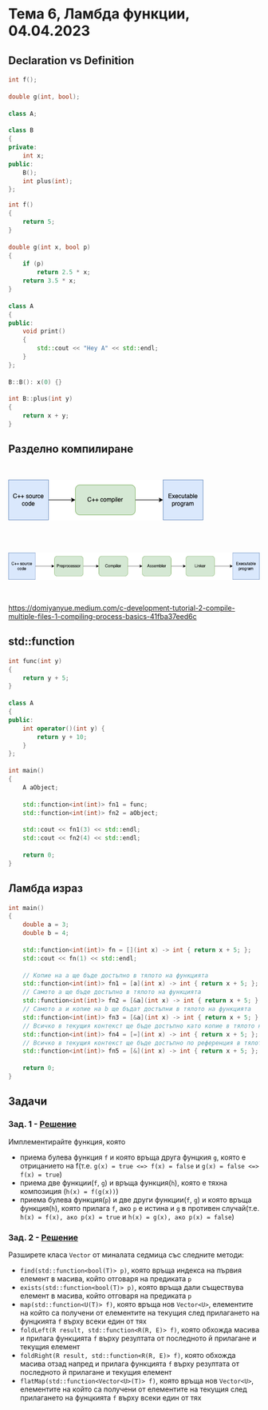 # Тема 6, Ламбда функции, 04.04.2023

## Declaration vs Definition

```c++
int f();

double g(int, bool);

class A;

class B
{
private:
    int x;
public:
    B();
    int plus(int);
};
```

```c++
int f()
{
    return 5;
}

double g(int x, bool p)
{
    if (p)
        return 2.5 * x;
    return 3.5 * x;
}

class A
{
public:
    void print()
    {
        std::cout << "Hey A" << std::endl;
    }
};

B::B(): x(0) {}

int B::plus(int y)
{
    return x + y;
}
```

## Разделно компилиране

<br/>

![Diagram](content/cpp-program-diagram.png)

<br/>

<br/>

![Diagram Extended](content/cpp-program-diagram-extended.png)

<br/>

https://domiyanyue.medium.com/c-development-tutorial-2-compile-multiple-files-1-compiling-process-basics-41fba37eed6c

## std::function

```c++
int func(int y)
{
    return y + 5;
}

class A
{
public:
    int operator()(int y) {
        return y + 10;
    }
};

int main()
{
    A aObject;

    std::function<int(int)> fn1 = func;
    std::function<int(int)> fn2 = aObject;

    std::cout << fn1(3) << std::endl;
    std::cout << fn2(4) << std::endl;

    return 0;
}
```

## Ламбда израз

```c++
int main()
{
    double a = 3;
    double b = 4;

    std::function<int(int)> fn = [](int x) -> int { return x + 5; };
    std::cout << fn(1) << std::endl;

    // Копие на a ще бъде достъпно в тялото на функцията
    std::function<int(int)> fn1 = [a](int x) -> int { return x + 5; };
    // Самото a ще бъде достъпно в тялото на функцията
    std::function<int(int)> fn2 = [&a](int x) -> int { return x + 5; };
    // Самото a и копие на b ще бъдат достъпни в тялото на функцията
    std::function<int(int)> fn3 = [&a](int x) -> int { return x + 5; };
    // Всичко в текущия контекст ще бъде достъпно като копие в тялото на функцията
    std::function<int(int)> fn4 = [=](int x) -> int { return x + 5; };
    // Всичко в текущия контекст ще бъде достъпно по референция в тялото на функцията
    std::function<int(int)> fn5 = [&](int x) -> int { return x + 5; };

    return 0;
}
```

## Задачи

### Зад. 1 - [Решение](./solutions/lambdas.cpp)

Имплементирайте функция, която

* приема булева функция `f` и която връща друга фунцкия `g`, която е отрицанието на f(т.е. `g(x) = true <=> f(x) = false` и `g(x) = false <=> f(x) = true`)
* приема две функции(`f`, `g`) и връща функция(`h`), която е тяхна композиция (`h(x) = f(g(x))`)
* приема булева функция(`p`) и две други функции(`f`, `g`) и която връща функция(`h`), която прилага `f`, ако `p` е истина и `g` в противен случай(т.е. `h(x) = f(x), ако p(x) = true` и `h(x) = g(x), ако p(x) = false`)

### Зад. 2 - [Решение](./solutions/vector/)

Разширете класа `Vector` от миналата седмица със следните методи:

* `find(std::function<bool(T)> p)`, която връща индекса на първия елемент в масива, който отговаря на предиката `p`
* `exists(std::function<bool(T)> p)`, която връща дали съществува елемент в масива, който отговаря на предиката `p`
* `map(std::function<U(T)> f)`, която връща нов `Vector<U>`, елементите на който са получени от елементите на текущия след прилагането на фунцкията `f` върху всеки един от тях
* `foldLeft(R result, std::function<R(R, E)> f)`, която обхожда масива и прилага функцията `f` върху резултата от последното й прилагане и текущия елемент
* `foldRight(R result, std::function<R(R, E)> f)`, която обхожда масива отзад напред и прилага функцията `f` върху резултата от последното й прилагане и текущия елемент
* `flatMap(std::function<Vector<U>(T)> f)`, която връща нов `Vector<U>`, елементите на който са получени от елементите на текущия след прилагането на фунцкията `f` върху всеки един от тях
